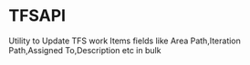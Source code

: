 # TFSAPI
Utility to Update TFS work Items fields like Area Path,Iteration Path,Assigned To,Description etc in bulk
